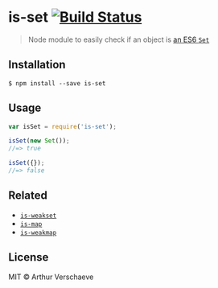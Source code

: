 # is-set [![Build Status](https://travis-ci.org/arthurvr/is-set.svg?branch=master)](https://travis-ci.org/arthurvr/is-set)

> Node module to easily check if an object is [an ES6 `Set`](https://developer.mozilla.org/en-US/docs/Web/JavaScript/Reference/Global_Objects/Set)

## Installation

```
$ npm install --save is-set
```

## Usage

```javascript
var isSet = require('is-set');

isSet(new Set());
//=> true

isSet({});
//=> false
```

## Related

* [`is-weakset`](https://github.com/arthurvr/is-weakset)
* [`is-map`](https://github.com/arthurvr/is-map)
* [`is-weakmap`](https://github.com/arthurvr/is-weakset)

## License

MIT © Arthur Verschaeve
